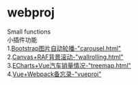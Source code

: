 # webproj
Small functions<br>
小插件功能<br>
1.[Bootstrap图片自动轮播-"carousel.html"](http://47.97.223.173:8080/webproj/carousel.html)<br>
2.[Canvas+RAF背景滚动-"wallrolling.html"](http://47.97.223.173:8080/webproj/wallrolling.html)<br>
3.[ECharts+Vue汽车销量情况-"treemap.html"](http://47.97.223.173:8080/webproj/treemap.html)<br>
4.[Vue+Webpack备忘录-"vueproj"](http://47.97.223.173:8080/webproj/vueproj/vueproject/dist/index.html)<br>
